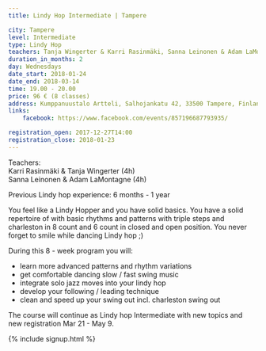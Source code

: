 ```yaml
---
title: Lindy Hop Intermediate | Tampere

city: Tampere
level: Intermediate
type: Lindy Hop
teachers: Tanja Wingerter & Karri Rasinmäki, Sanna Leinonen & Adam LaMontagne
duration_in_months: 2
day: Wednesdays
date_start: 2018-01-24
date_end: 2018-03-14
time: 19.00 - 20.00
price: 96 € (8 classes)
address: Kumppanuustalo Artteli, Salhojankatu 42, 33500 Tampere, Finland
links:
    facebook: https://www.facebook.com/events/857196687793935/

registration_open: 2017-12-27T14:00
registration_close: 2018-01-23
---
```


Teachers:  
Karri Rasinmäki & Tanja Wingerter (4h)  
Sanna Leinonen & Adam LaMontagne (4h)

Previous Lindy hop experience: 6 months - 1 year

You feel like a Lindy Hopper and you have solid basics.
You have a solid repertoire of with basic rhythms and patterns with triple steps and charleston in 8 count and 6 count in closed and open position. You never forget to smile while dancing Lindy hop ;)

During this 8 - week program you will:

- learn more advanced patterns and rhythm variations
- get comfortable dancing slow / fast swing music
- integrate solo jazz moves into your lindy hop
- develop your following / leading technique
- clean and speed up your swing out incl. charleston swing out

The course will continue as Lindy hop Intermediate with new topics and new registration Mar 21 - May 9.

{% include signup.html %}
